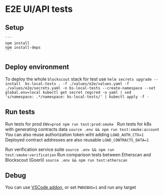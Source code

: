 # E2E UI/API tests

## Setup
    ```
    npm install
    npm install-deps
    ```

## Deploy environment
To deploy the whole `blockscout` stack for test use
    ```
    helm secrets upgrade --install  bs-local-tests . -f ./values/e2e/values.yaml -f ./values/e2e/secrets.yaml -n bs-local-tests --create-namespace --set global.env=local
    kubectl get secret regcred -o yaml | sed 's/namespace: .*/namespace: bs-local-tests/' | kubectl apply -f -
    ```

## Run tests
Run tests for prod
    ```
    ENV=prod npm run test:prod:smoke 
    ```
Run tests for k8s with generating contracts data
    ```
    source .env && npm run test:smoke:account
    ```
You can also reuse authorization token wiht adding `LOAD_AUTH_CTX=1`
Deployed contract addresses are also reusable `LOAD_CONTRACTS_DATA=1`

Run verification service suite
    ```
    source .env && npm run test:smoke:verification
    ```
Run comparison tests between Etherscan and Blockscout (Goerli)
    ```
    source .env && npm run test:etherscan
    ```

## Debug
You can use [VSCode addon](https://marketplace.visualstudio.com/items?itemName=ms-playwright.playwright), or set `PWDEBUG=1` and run any target
